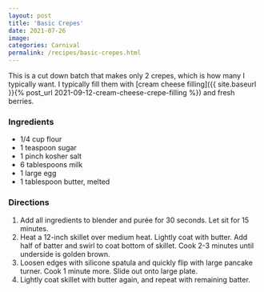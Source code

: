 ```yaml
---
layout: post
title: 'Basic Crepes'
date: 2021-07-26
image:
categories: Carnival
permalink: /recipes/basic-crepes.html
---
```


This is a cut down batch that makes only 2 crepes, which is how many I typically want. I typically fill them with [cream cheese filling]({{ site.baseurl }}{% post_url 2021-09-12-cream-cheese-crepe-filling %}) and fresh berries.

### Ingredients

- 1/4 cup flour
- 1 teaspoon sugar
- 1 pinch kosher salt
- 6 tablespoons milk
- 1 large egg
- 1 tablespoon butter, melted

### Directions

1. Add all ingredients to blender and purée for 30 seconds. Let sit for 15 minutes.
2. Heat a 12-inch skillet over medium heat. Lightly coat with butter. Add half of batter and swirl to coat bottom of skillet. Cook 2-3 minutes until underside is golden brown.
3. Loosen edges with silicone spatula and quickly flip with large pancake turner. Cook 1 minute more. Slide out onto large plate.
4. Lightly coat skillet with butter again, and repeat with remaining batter.
